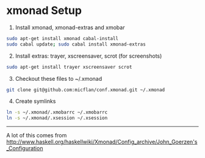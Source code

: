 # xmonad Setup

1. Install xmonad, xmonad-extras and xmobar
```bash
sudo apt-get install xmonad cabal-install
sudo cabal update; sudo cabal install xmonad-extras
```

2. Install extras: trayer, xscreensaver, scrot (for screenshots)
```bash
sudo apt-get install trayer xscreensaver scrot
```

3. Checkout these files to ~/.xmonad
```bash
git clone git@github.com:micflan/conf.xmonad.git ~/.xmonad
```

4. Create symlinks
```bash
ln -s ~/.xmonad/.xmobarrc ~/.xmobarrc
ln -s ~/.xmonad/.xsession ~/.xsession
```

---

A lot of this comes from http://www.haskell.org/haskellwiki/Xmonad/Config_archive/John_Goerzen's_Configuration
